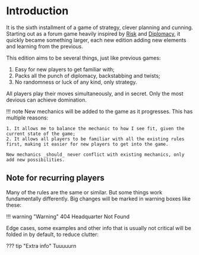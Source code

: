 # Introduction

It is the sixth installment of a game of strategy, clever planning and cunning. Starting out as a forum game heavily inspired by [Risk](https://en.wikipedia.org/wiki/Risk_(game)) and [Diplomacy](https://en.wikipedia.org/wiki/Diplomacy_(game)), it quickly became something larger, each new edition adding new elements and learning from the previous.

This edition aims to be several things, just like previous games:

1. Easy for new players to get familiar with;
2. Packs all the punch of diplomacy, backstabbing and twists;
3. No randomness or luck of any kind, only strategy.

All players play their moves simultaneously, and in secret. Only the most devious can achieve domination.

!!! note
    New mechanics will be added to the game as it progresses. This has multiple reasons:
    
    1. It allows me to balance the mechanic to how I see fit, given the current state of the game;
    2. It allows all players to be familiar with all the existing rules first, making it easier for new players to get into the game.

    New mechanics _should_ never conflict with existing mechanics, only add new possibilities.

## Note for recurring players

Many of the rules are the same or similar. But some things work fundamentally differently.
Big changes will be marked in warning boxes like these:

!!! warning "Warning"
    404 Headquarter Not Found

Edge cases, some examples and other info that is usually not critical will be folded in by default, to reduce clutter:

??? tip "Extra info"
    Tuuuuurn